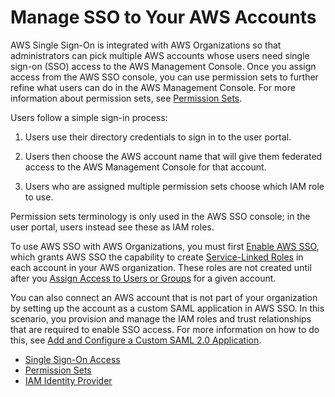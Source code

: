 # Manage SSO to Your AWS Accounts<a name="manage-your-accounts"></a>

AWS Single Sign\-On is integrated with AWS Organizations so that administrators can pick multiple AWS accounts whose users need single sign\-on \(SSO\) access to the AWS Management Console\. Once you assign access from the AWS SSO console, you can use permission sets to further refine what users can do in the AWS Management Console\. For more information about permission sets, see [Permission Sets](permissionsets.md)\. 

Users follow a simple sign\-in process:

1. Users use their directory credentials to sign in to the user portal\.

1. Users then choose the AWS account name that will give them federated access to the AWS Management Console for that account\.

1. Users who are assigned multiple permission sets choose which IAM role to use\.

Permission sets terminology is only used in the AWS SSO console; in the user portal, users instead see these as IAM roles\.

To use AWS SSO with AWS Organizations, you must first [Enable AWS SSO](step1.md), which grants AWS SSO the capability to create [Service\-Linked Roles](slrconcept.md) in each account in your AWS organization\. These roles are not created until after you [Assign Access to Users or Groups](useraccess.md#assignusers) for a given account\.

You can also connect an AWS account that is not part of your organization by setting up the account as a custom SAML application in AWS SSO\. In this scenario, you provision and manage the IAM roles and trust relationships that are required to enable SSO access\. For more information on how to do this, see [Add and Configure a Custom SAML 2\.0 Application](samlapps.md#addconfigcustomapp)\.


+ [Single Sign\-On Access](useraccess.md)
+ [Permission Sets](permissionsets.md)
+ [IAM Identity Provider](idp.md)